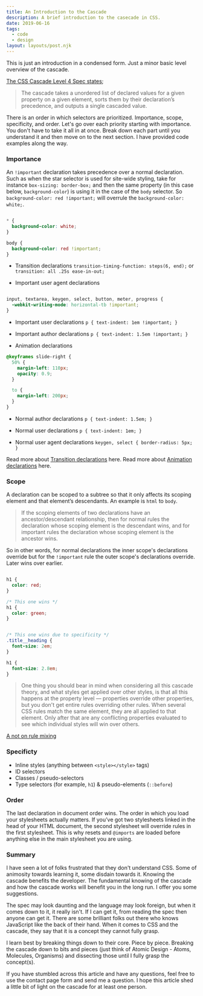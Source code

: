```yaml
---
title: An Introduction to the Cascade
description: A brief introduction to the casecade in CSS.
date: 2019-06-16
tags:
  - code
  - design
layout: layouts/post.njk
---
```


This is just an introduction in a condensed form. Just a minor basic level overview of the cascade.

[The CSS Cascade Level 4 Spec states](https://www.w3.org/TR/css-cascade-4/#cascading);

<blockquote cite="CSS Cascade Level 4 Spec">The cascade takes a unordered list of declared values for a given property on a given element, sorts them by their declaration’s precedence, and outputs a single cascaded value.</blockquote>

There is an order in which selectors are prioritized. Importance, scope, specificity, and order. Let's go over each priority starting with importance. You don't have to take it all in at once. Break down each part until you understand it and then move on to the next section. I have provided code examples along the way.

### Importance

An `!important` declaration takes precedence over a normal declaration. Such as when the star selector is used for site-wide styling, take for instance `box-sizing: border-box;` and then the same property (in this case below, `background-color`) is using it in the case of the `body` selector. So `background-color: red !important;` will overrule the `background-color: white;`.

```css

* {
  background-color: white;
}

body {
  background-color: red !important;
}

```

* Transition declarations `transition-timing-function: steps(6, end);` or `transition: all .25s ease-in-out;`

* Important user agent declarations

```css

input, textarea, keygen, select, button, meter, progress {
  -webkit-writing-mode: horizontal-tb !important;
}

```

* Important user declarations `p { text-indent: 1em !important; }`

* Important author declarations `p { text-indent: 1.5em !important; }`

* Animation declarations

```css
@keyframes slide-right {
  50% {
    margin-left: 110px;
    opacity: 0.9;
  }

  to {
    margin-left: 200px;
  }
}
```

* Normal author declarations `p { text-indent: 1.5em; }`

* Normal user declarations `p { text-indent: 1em; }`

* Normal user agent declarations `keygen, select { border-radius: 5px; }`

Read more about [Transition declarations](https://www.w3.org/TR/css-cascade-4/#biblio-css-transitions-1) here.
Read more about [Animation declarations](https://www.w3.org/TR/css-cascade-4/#biblio-css-animations-1) here.

### Scope

A declaration can be scoped to a subtree so that it only affects its scoping element and that element’s descendants. An example is `html` to `body`.

<blockquote cite="CSS Cascading and Inheritance Level 4">If the scoping elements of two declarations have an ancestor/descendant relationship, then for normal rules the declaration whose scoping element is the descendant wins, and for important rules the declaration whose scoping element is the ancestor wins.</blockquote>

So in other words, for normal declarations the inner scope's declarations override but for the `!important` rule the outer scope's declarations override. Later wins over earlier.

```css

h1 {
  color: red;
}

/* This one wins */
h1 {
  color: green;
}

```

```css

/* This one wins due to specificity */
.title__heading {
  font-size: 2em;
}

h1 {
  font-size: 2.8em;
}

```

<blockquote cite="MDN Web Docs">One thing you should bear in mind when considering all this cascade theory, and what styles get applied over other styles, is that all this happens at the property level — properties override other properties, but you don't get entire rules overriding other rules. When several CSS rules match the same element, they are all applied to that element. Only after that are any conflicting properties evaluated to see which individual styles will win over others.</blockquote>

[A not on rule mixing](https://developer.mozilla.org/en-US/docs/Learn/CSS/Introduction_to_CSS/Cascade_and_inheritance#A_note_on_rule_mixing)

### Specificty

* Inline styles (anything between `<style></style>` tags)
* ID selectors
* Classes / pseudo-selectors
* Type selectors (for example, `h1`) & pseudo-elements (`::before`)

### Order

The last declaration in document order wins. The order in which you load your stylesheets actually matters. If you’ve got two stylesheets linked in the head of your HTML document, the second stylesheet will override rules in the first stylesheet. This is why resets and `@imports` are loaded before anything else in the main stylesheet you are using.

### Summary

I have seen a lot of folks frustrated that they don't understand CSS. Some of animosity towards learning it, some disdain towards it. Knowing the cascade benefits the developer. The fundamental knowing of the cascade and how the cascade works will benefit you in the long run. I offer you some suggestions.

The spec may look daunting and the language may look foreign, but when it comes down to it, it really isn't. If I can get it, from reading the spec then anyone can get it. There are some brilliant folks out there who knows JavaScript like the back of their hand. When it comes to CSS and the cascade, they say that it is a concept they cannot fully grasp.

I learn best by breaking things down to their core. Piece by piece. Breaking the cascade down to bits and pieces (just think of Atomic Design - Atoms, Molecules, Organisms) and dissecting those until I fully grasp the concept(s).

If you have stumbled across this article and have any questions, feel free to use the contact page form and send me a question. I hope this article shed a little bit of light on the cascade for at least one person.
